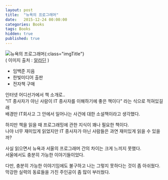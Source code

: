 ```yaml
---
layout: post
title:  "뉴욕의 프로그래머"
date:   2015-12-24 00:00:00 
categories: Books
tags: Books
hidden: true
published: true
---
```


![뉴욕의 프로그래머](http://image.aladin.co.kr/product/97/93/cover150/8979145128_1.jpg){:class="imgTitle"}  
( 이미지 출처 : [알라딘](http://www.aladin.co.kr/shop/wproduct.aspx?ItemId=979386) )  

 * 임백준 지음
 * 한빛미디어 출판
 * 전자책 구매

인터넷 어디선가에서 책 소개로..  
"IT 종사자가 아닌 사람이 IT 종사자를 이해하기에 좋은 책이다" 라는 식으로 적혀있길래  
배경만 IT회사고 그 안에서 일어나는 사건에 대한 소설책이라고 생각했다.

하지만 책을 읽을 때 프로그래밍에 관한 지식이 꽤나 필요한 책이다.  
나야 너무 재미있게 읽었지만 IT 종사자가 아닌 사람들은 과연 재미있게 읽을 수 있을까?

<!--more-->

사실 읽으면서 뉴욕과 서울의 프로그래머 간의 차이는 크게 느끼지 못했다.  
서울에서도 충분히 가능한 이야기들이었다.

다만, 충분히 가능한 이야기임에도 불구하고 나는 그렇지 못하다는 것이 좀 아쉬웠다.  
막강한 실력의 동료들을 가진 주인공이 좀 많이 부러웠다.
